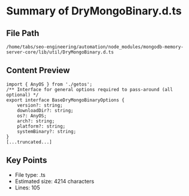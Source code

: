 # Summary of DryMongoBinary.d.ts
  
## File Path
`/home/tabs/seo-engineering/automation/node_modules/mongodb-memory-server-core/lib/util/DryMongoBinary.d.ts`

## Content Preview
```
import { AnyOS } from './getos';
/** Interface for general options required to pass-around (all optional) */
export interface BaseDryMongoBinaryOptions {
    version?: string;
    downloadDir?: string;
    os?: AnyOS;
    arch?: string;
    platform?: string;
    systemBinary?: string;
}
[...truncated...]
```

## Key Points
- File type: .ts
- Estimated size: 4214 characters
- Lines: 105
